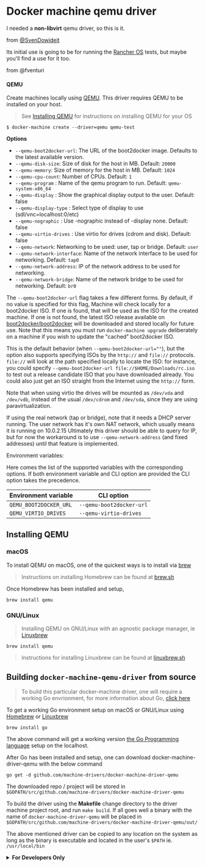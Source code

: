 # Docker machine qemu driver

I needed a **non-libvirt** qemu driver, so this is it.

from [@SvenDowideit](https://github.com/SvenDowideit)

Its initial use is going to be for running the [Rancher OS](https://github.com/rancher/os) tests, but maybe you'll find a use for it too.

from @fventuri

#### QEMU

Create machines locally using [QEMU](http://www.qemu.org/).
This driver requires QEMU to be installed on your host.

> See [Installing QEMU](#installing-qemu) for instructions on installing QEMU for your OS

    $ docker-machine create --driver=qemu qemu-test

**Options**

 - `--qemu-boot2docker-url`: The URL of the boot2docker image. Defaults to the latest available version.
 - `--qemu-disk-size`: Size of disk for the host in MB. Default: `20000`
 - `--qemu-memory`: Size of memory for the host in MB. Default: `1024`
 - `--qemu-cpu-count`: Number of CPUs. Default: `1`
 - `--qemu-program` : Name of the qemu program to run. Default: `qemu-system-x86_64`
 - `--qemu-display` : Show the graphical display output to the user. Default: false
 - `--qemu-display-type` : Select type of display to use (sdl/vnc=localhost:0/etc)
 - `--qemu-nographic` : Use -nographic instead of -display none. Default: false
 - `--qemu-virtio-drives` : Use virtio for drives (cdrom and disk). Default: false
 - `--qemu-network`: Networking to be used: user, tap or bridge. Default: `user`
 - `--qemu-network-interface`: Name of the network interface to be used for networking. Default: `tap0`
 - `--qemu-network-address`: IP of the network address to be used for networking.
 - `--qemu-network-bridge`: Name of the network bridge to be used for networking. Default: `br0`

The `--qemu-boot2docker-url` flag takes a few different forms.  By
default, if no value is specified for this flag, Machine will check locally for
a boot2docker ISO.  If one is found, that will be used as the ISO for the
created machine.  If one is not found, the latest ISO release available on
[boot2docker/boot2docker](https://github.com/boot2docker/boot2docker) will be
downloaded and stored locally for future use.  Note that this means you must run
`docker-machine upgrade` deliberately on a machine if you wish to update the "cached"
boot2docker ISO.

This is the default behavior (when `--qemu-boot2docker-url=""`), but the
option also supports specifying ISOs by the `http://` and `file://` protocols.
`file://` will look at the path specified locally to locate the ISO: for
instance, you could specify `--qemu-boot2docker-url
file://$HOME/Downloads/rc.iso` to test out a release candidate ISO that you have
downloaded already.  You could also just get an ISO straight from the Internet
using the `http://` form.

Note that when using virtio the drives will be mounted as `/dev/vda` and `/dev/vdb`,
instead of the usual `/dev/cdrom` and `/dev/sda`, since they are using paravirtualization.

If using the real network (tap or bridge), note that it needs a DHCP server running.
The user network has it's own NAT network, which usually means it is running on 10.0.2.15
Ultimately this driver should be able to query for IP, but for now the workaround is
to use `--qemu-network-address` (and fixed addresses) until that feature is implemented.

Environment variables:

Here comes the list of the supported variables with the corresponding options. If both environment
variable and CLI option are provided the CLI option takes the precedence.

| Environment variable              | CLI option                        |
|-----------------------------------|-----------------------------------|
| `QEMU_BOOT2DOCKER_URL`            | `--qemu-boot2docker-url`          |
| `QEMU_VIRTIO_DRIVES`              | `--qemu-virtio-drives`            |

## Installing QEMU

### macOS

To install QEMU on macOS, one of the quickest ways is to install via [brew](http://brew.sh)

> Instructions on installing Homebrew can be found at [brew.sh](https://brew.sh/)

Once Homebrew has been installed and setup,

```
brew install qemu
```

### GNU/Linux

> Installing QEMU on GNU/Linux with an agnostic package manager, ie [Linuxbrew](http://linuxbrew.sh/) 

```
brew install qemu
```

> Instructions for installing Linuxbrew can be found at [linuxbrew.sh](linuxbrew.sh)

## Building `docker-machine-qemu-driver` from source

> To build this particular docker-machine driver, one will require a working Go envrionment, for more information about Go, [click here](https://golang.org/)

To get a working Go environment setup on macOS or GNU/Linux using [Homebrew](brew.sh) or [Linuxbrew](linuxbrew.sh)

```
brew install go
```

The above command will get a working version [the Go Programming language](http://golang.org) setup on the localhost.

After Go has been installed and setup, one can download docker-machine-driver-qemu with the below command

```
go get -d github.com/machine-drivers/docker-machine-driver-qemu
```

The downloaded repo / project will be stored in `$GOPATH/src/github.com/machine-drivers/docker-machine-driver-qemu`

To build the driver using the **Makefile** change directory to the driver machine project root, and run `make build`.  If all goes well a binary with the name of `docker-machine-driver-qemu` will be placed in `$GOPATH/src/github.com/machine-drivers/docker-machine-driver-qemu/out/`

The above mentioned driver can be copied to any location on the system as long as the binary is executable and located in the user's `$PATH` ie. `/usr/local/bin`

<details>
<summary><strong>For Developers Only</strong></summary>
<p>

This project is uses to [dep](https://golang.github.io/dep/) to manage Go Language project dependancies.

The **vendor** directory within this project is the directory that **dep** uses to maintain the dependancies for the project.

</p>

</details>



